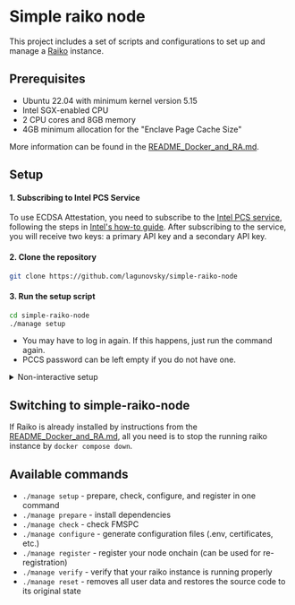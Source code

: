# Simple raiko node

This project includes a set of scripts and configurations to set up and manage a [Raiko][raiko] instance.

## Prerequisites

- Ubuntu 22.04 with minimum kernel version 5.15
- Intel SGX-enabled CPU
- 2 CPU cores and 8GB memory
- 4GB minimum allocation for the "Enclave Page Cache Size"

More information can be found in the [README_Docker_and_RA.md][raiko-readme-docker-and-ra].

## Setup

#### 1. Subscribing to Intel PCS Service

To use ECDSA Attestation, you need to subscribe to the [Intel PCS service][intel-pcs-service], following the steps
in [Intel's how-to guide][intel-dcap-install-howto]. After subscribing to the service, you will receive two keys: a
primary API key and a secondary API key.

#### 2. Clone the repository

```bash
git clone https://github.com/lagunovsky/simple-raiko-node
```

#### 3. Run the setup script

```bash
cd simple-raiko-node
./manage setup
```

- You may have to log in again. If this happens, just run the command again.
- PCCS password can be left empty if you do not have one.

<details>
<summary>Non-interactive setup</summary>

```bash
touch .checked && \
HISTIGNORE="manage setup" \
DEBIAN_FRONTEND=noninteractive \
INTEL_API_KEY= \
PRIVATE_KEY= \
./manage setup
```

Available variables:

| Variable                | Optional | Default                            |
|-------------------------|----------|------------------------------------|
| INTEL_API_KEY           | No       |                                    |
| PRIVATE_KEY             | No       |                                    |
| SRN_RAIKO_IMAGE         | Yes      | `raiko`                            |
| SRN_PCCS_IMAGE          | Yes      | `pccs`                             |
| SRN_IMAGES_TAG          | Yes      | `latest`                           |
| SRN_RAIKO_PORT          | Yes      | `8080`                             |
| SPECIFY_NETWORK         | Yes      | `Y`                                |
| SRN_L1_NETWORK          | Yes      | `holesky`                          |
| SRN_NETWORK             | Yes      | `taiko_a7`                         |
| SRN_ETHEREUM_RPC        | Yes      |                                    |
| SRN_ETHEREUM_BEACON_RPC | Yes      |                                    |
| SRN_HOLESKY_RPC         | Yes      |                                    |
| SRN_HOLESKY_BEACON_RPC  | Yes      |                                    |
| SRN_TAIKO_MAINNET_RPC   | Yes      |                                    |
| SRN_TAIKO_A7_RPC        | Yes      |                                    |
| COLLECT_METRICS         | Yes      | `Y`                                |
| SRN_PROMETHEUS_PORT     | Yes      | `9090`                             |
| SRN_GRAFANA_PORT        | Yes      | `3000`                             |
| REGISTER_AGAIN          | Yes      | `N`                                |
| BUILD_AGAIN             | Yes      | `N`                                |
| PULL_AGAIN              | Yes      | `N`                                |
| L1_RPC                  | Yes      | `https://rpc.ankr.com/eth_holesky` |

</details>

## Switching to simple-raiko-node

If Raiko is already installed by instructions from the [README_Docker_and_RA.md][raiko-readme-docker-and-ra], all you
need is to stop the running raiko instance by `docker compose down`.

## Available commands

- `./manage setup`     - prepare, check, configure, and register in one command
- `./manage prepare`   - install dependencies
- `./manage check`     - check FMSPC
- `./manage configure` - generate configuration files (.env, certificates, etc.)
- `./manage register`  - register your node onchain (can be used for re-registration)
- `./manage verify`    - verify that your raiko instance is running properly
- `./manage reset`     - removes all user data and restores the source code to its original state

[raiko]: https://github.com/taikoxyz/raiko

[raiko-readme-docker-and-ra]: https://github.com/taikoxyz/raiko/blob/main/docs/README_Docker_and_RA.md

[intel-dcap-install-howto]: https://www.intel.com/content/www/us/en/developer/articles/guide/intel-software-guard-extensions-data-center-attestation-primitives-quick-install-guide.html

[intel-pcs-service]: https://api.portal.trustedservices.intel.com/products#product=liv-intel-software-guard-extensions-provisioning-certification-service
